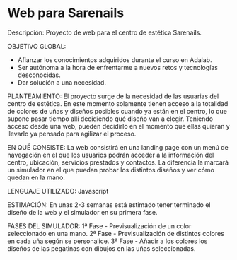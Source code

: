 # Web para Sarenails
Descripción: Proyecto de web para el centro de estética Sarenails.

OBJETIVO GLOBAL:
- Afianzar los conocimientos adquiridos durante el curso en Adalab.
- Ser autónoma a la hora de enfrentarme a nuevos retos y tecnologías desconocidas.
- Dar solución a una necesidad.

PLANTEAMIENTO:
El proyecto surge de la necesidad de las usuarias del centro de estética. 
En este momento solamente tienen acceso a la totalidad de colores de uñas y diseños posibles cuando ya están en el centro, lo que supone pasar tiempo allí decidiendo qué diseño van a elegir. Teniendo acceso desde una web, pueden decidirlo en el momento que ellas quieran y llevarlo ya pensado para agilizar el proceso.

EN QUÉ CONSISTE:
La web consistirá en una landing page con un menú de navegación en el que los usuarios podrán acceder a la información del centro, ubicación, servicios prestados y contactos. La diferencia la marcará un simulador en el que puedan probar los distintos diseños y ver cómo quedan en la mano.

LENGUAJE UTILIZADO:
Javascript

ESTIMACIÓN:
En unas 2-3 semanas está estimado tener terminado el diseño de la web y el simulador en su primera fase.

FASES DEL SIMULADOR:
1ª Fase - Previsualización de un color seleccionado en una mano.
2ª Fase - Previsualización de distintos colores en cada uña según se personalice.
3ª Fase - Añadir a los colores los diseños de las pegatinas con dibujos en las uñas seleccionadas.
